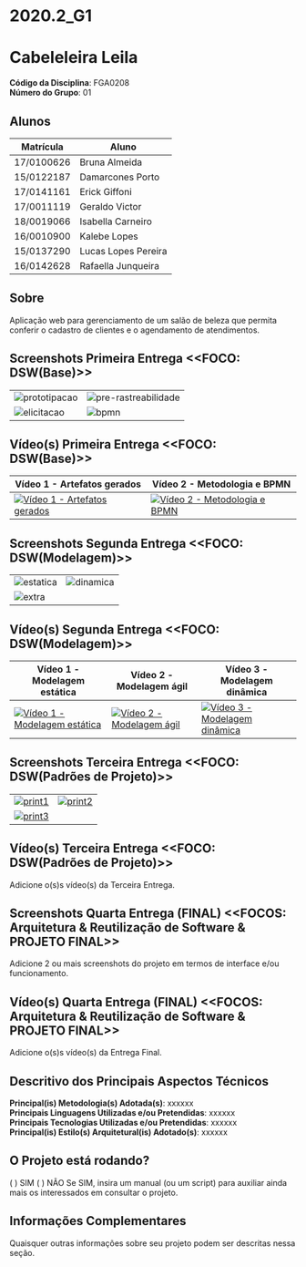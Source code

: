 # 2020.2_G1
# Cabeleleira Leila

**Código da Disciplina**: FGA0208<br>
**Número do Grupo**: 01<br>

## Alunos
|Matrícula | Aluno |
| -- | -- |
| 17/0100626 | Bruna Almeida |
| 15/0122187 | Damarcones Porto |
| 17/0141161 | Erick Giffoni |
| 17/0011119 | Geraldo Victor |
| 18/0019066 | Isabella Carneiro |
| 16/0010900 | Kalebe Lopes |
| 15/0137290 | Lucas Lopes Pereira |
| 16/0142628 | Rafaella Junqueira |


## Sobre 
Aplicação web para gerenciamento de um salão de beleza que permita conferir o cadastro de clientes e o agendamento de atendimentos.

## Screenshots Primeira Entrega <<FOCO: DSW(Base)>>

| | |
| --| --|
|![prototipacao](https://github.com/UnBArqDsw2020-2/2020.2_G1_CabeleleiraLeila/blob/main/docs/img/entrega1/print4.png)| ![pre-rastreabilidade](https://github.com/UnBArqDsw2020-2/2020.2_G1_CabeleleiraLeila/blob/main/docs/img/entrega1/print1.png)|
|![elicitacao](https://github.com/UnBArqDsw2020-2/2020.2_G1_CabeleleiraLeila/blob/main/docs/img/entrega1/print3.png) |![bpmn](https://github.com/UnBArqDsw2020-2/2020.2_G1_CabeleleiraLeila/blob/main/docs/img/entrega1/print2.png)

## Vídeo(s) Primeira Entrega <<FOCO: DSW(Base)>>

|Vídeo 1 - Artefatos gerados | Vídeo 2 - Metodologia e BPMN |
| --- | --- |
|[![Vídeo 1 - Artefatos gerados](https://github.com/UnBArqDsw2020-2/2020.2_G1_CabeleleiraLeila/blob/main/docs/img/entrega1/video1.png)](https://www.youtube.com/watch?v=NRkoYo-4yMs&feature=youtu.be) | [![Vídeo 2 - Metodologia e BPMN](https://github.com/UnBArqDsw2020-2/2020.2_G1_CabeleleiraLeila/blob/main/docs/img/entrega1/video2.png)](https://www.youtube.com/watch?v=dlOgSIGCpgI&feature=youtu.be)


## Screenshots Segunda Entrega <<FOCO: DSW(Modelagem)>>
| | |
| --| --|
|![estatica](https://github.com/UnBArqDsw2020-2/2020.2_G1_CabeleleiraLeila/blob/main/docs/img/estatica.PNG)| ![dinamica](https://github.com/UnBArqDsw2020-2/2020.2_G1_CabeleleiraLeila/blob/main/docs/img/dinamica.PNG)|
|![extra](https://github.com/UnBArqDsw2020-2/2020.2_G1_CabeleleiraLeila/blob/main/docs/img/extras.PNG)

## Vídeo(s) Segunda Entrega <<FOCO: DSW(Modelagem)>>


|Vídeo 1 - Modelagem estática | Vídeo 2 - Modelagem ágil | Vídeo 3 - Modelagem dinâmica |
| --- | --- | --- |
| [![Vídeo 1 - Modelagem estática](https://github.com/UnBArqDsw2020-2/2020.2_G1_CabeleleiraLeila/blob/main/docs/img/entrega2/entrega2-video1.png)](https://www.youtube.com/watch?v=BR9lSBv7ylo) | [![Vídeo 2 - Modelagem ágil](https://github.com/UnBArqDsw2020-2/2020.2_G1_CabeleleiraLeila/blob/main/docs/img/entrega2/entrega2-video2.png)](https://www.youtube.com/watch?v=WUUA8HYRZHI) | [![Vídeo 3 - Modelagem dinâmica](https://github.com/UnBArqDsw2020-2/2020.2_G1_CabeleleiraLeila/blob/main/docs/img/entrega2/entrega2-video3.png)](https://www.youtube.com/watch?v=wAQ3i8FMgao) |


## Screenshots Terceira Entrega <<FOCO: DSW(Padrões de Projeto)>>
| | |
| --| --|
|[![print1](https://user-images.githubusercontent.com/43728276/114250710-f627ed80-9974-11eb-94f8-b9fe11c65a59.png)](https://user-images.githubusercontent.com/43728276/114250710-f627ed80-9974-11eb-94f8-b9fe11c65a59.png)| [![print2](https://user-images.githubusercontent.com/43728276/114250811-5028b300-9975-11eb-9211-a79d88be439e.png)](https://user-images.githubusercontent.com/43728276/114250811-5028b300-9975-11eb-9211-a79d88be439e.png) |
| [![print3](https://user-images.githubusercontent.com/43728276/114250848-6d5d8180-9975-11eb-92a7-d5a309a7fe29.png)](https://user-images.githubusercontent.com/43728276/114250848-6d5d8180-9975-11eb-92a7-d5a309a7fe29.png) | |

## Vídeo(s) Terceira Entrega <<FOCO: DSW(Padrões de Projeto)>>
Adicione o(s)s vídeo(s) da Terceira Entrega.

## Screenshots Quarta Entrega (FINAL) <<FOCOS: Arquitetura & Reutilização de Software & PROJETO FINAL>>
Adicione 2 ou mais screenshots do projeto em termos de interface e/ou funcionamento.

## Vídeo(s) Quarta Entrega (FINAL) <<FOCOS: Arquitetura & Reutilização de Software & PROJETO FINAL>>
Adicione o(s)s vídeo(s) da Entrega Final.

## Descritivo dos Principais Aspectos Técnicos 
**Principal(is) Metodologia(s) Adotada(s)**: xxxxxx<br>
**Principais Linguagens Utilizadas e/ou Pretendidas**: xxxxxx<br>
**Principais Tecnologias Utilizadas e/ou Pretendidas**: xxxxxx<br>
**Principal(is) Estilo(s) Arquitetural(is) Adotado(s)**: xxxxxx<br>

## O Projeto está rodando?
( ) SIM
( ) NÃO
Se SIM, insira um manual (ou um script) para auxiliar ainda mais os interessados em consultar o projeto.

## Informações Complementares 
Quaisquer outras informações sobre seu projeto podem ser descritas nessa seção.
